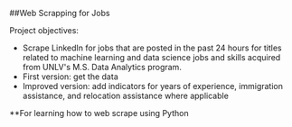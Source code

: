 ##Web Scrapping for Jobs

Project objectives:
- Scrape LinkedIn for jobs that are posted in the past 24 hours for titles related to machine learning and data science jobs and skills acquired from UNLV's M.S. Data Analytics program.
- First version: get the data
- Improved version: add indicators for years of experience, immigration assistance, and relocation assistance where applicable

**For learning how to web scrape using Python